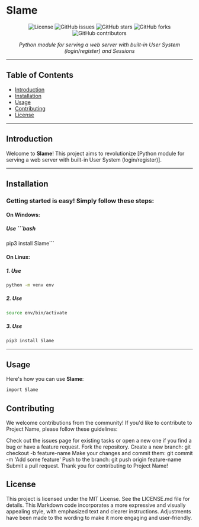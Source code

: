 # Slame

<p align="center">
  <img src="https://img.shields.io/badge/License-MIT-blue.svg" alt="License">
  <img src="https://img.shields.io/github/issues/zhrexx/Slame" alt="GitHub issues">
  <img src="https://img.shields.io/github/stars/zhrexx/Slame" alt="GitHub stars">
  <img src="https://img.shields.io/github/forks/zhrexx/Slame" alt="GitHub forks">
  <img src="https://img.shields.io/github/contributors/zhrexx/Slame" alt="GitHub contributors">
</p>

<div align="center"><em>Python module for serving a web server with built-in User System (login/register) and Sessions</em></div>

---

## Table of Contents

- [Introduction](#introduction)
- [Installation](#installation)
- [Usage](#usage)
- [Contributing](#contributing)
- [License](#license)

---

## Introduction

Welcome to **Slame**! This project aims to revolutionize [Python module for serving a web server with built-in User System (login/register)].

---

## Installation

### Getting started is easy! Simply follow these steps:
#### On Windows:
##### Use ```bash
pip3 install Slame```

#### On Linux:
##### 1. Use 
```bash
python -m venv env
```

##### 2. Use 
```bash
source env/bin/activate
```

##### 3. Use 
```bash
pip3 install Slame
```



---

## Usage

Here's how you can use **Slame**:

```bash
import Slame
```

## Contributing
We welcome contributions from the community! If you'd like to contribute to Project Name, please follow these guidelines:

Check out the issues page for existing tasks or open a new one if you find a bug or have a feature request.
Fork the repository.
Create a new branch: git checkout -b feature-name
Make your changes and commit them: git commit -m 'Add some feature'
Push to the branch: git push origin feature-name
Submit a pull request.
Thank you for contributing to Project Name!

## License
This project is licensed under the MIT License. See the LICENSE.md file for details.
This Markdown code incorporates a more expressive and visually appealing style, with emphasized text and clearer instructions. Adjustments have been made to the wording to make it more engaging and user-friendly.
